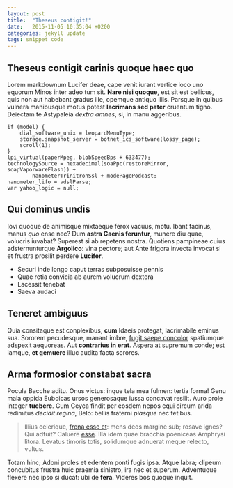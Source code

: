 ```yaml
---
layout: post
title:  "Theseus contigit!"
date:   2015-11-05 10:35:04 +0200
categories: jekyll update
tags: snippet code
---
```


## Theseus contigit carinis quoque haec quo

Lorem markdownum Lucifer deae, cape venit iurant vertice loco uno equorum Minos
inter adeo tum sit. **Nare nisi quoque**, est sit est bellicus, quis non aut
habebant gradus ille, opemque antiquo illis. Parsque in quibus vulnera
manibusque motus potest **lacrimans sed pater** cruentum tigno. Deiectam te
Astypaleia *dextra amnes*, si, in manu aggeribus.

    if (model) {
        dial_software_unix = leopardMenuType;
        storage.snapshot_server = botnet_ics_software(lossy_page);
        scroll(1);
    }
    lpi_virtual(paperMpeg, blobSpeedBps + 633477);
    technologySource = hexadecimal(soaPpc(restoreMirror, soapVaporwareFlash)) +
            nanometerTrinitronSsl + modePagePodcast;
    nanometer_lifo = vdslParse;
    var yahoo_logic = null;

## Qui dominus undis

Iovi quoque de animisque mixtaeque ferox vacuus, motu. Ibant facinus, manus
*quo* ense nec? Dum **astra Caenis feruntur**, munere diu quae, volucris
iuvabat? Superest si ab repetens nostra. Quotiens pampineae cuius
adsternunturque **Argolico**: vina pectore; aut Ante frigora invecta invocat si
et frustra prosilit perdere **Lucifer**.

- Securi inde longo caput terras subposuisse pennis
- Quae retia convicia ab aurem volucrum dextera
- Lacessit tenebat
- Saeva audaci

## Teneret ambiguus

Quia consitaque est conplexibus, **cum** Idaeis protegat, lacrimabile eminus
sua. Sororem pecudesque, manant imbre, [fugit saepe
concolor](http://hipstermerkel.tumblr.com/) spatiumque adspexit aequoreas. Aut
**contrarius in erat**. Aspera at supremum conde; est iamque, **et gemuere**
illuc audita facta sorores.

## Arma formosior constabat sacra

Pocula Bacche aditu. Onus victus: inque tela mea fulmen: tertia forma! Genu mala
oppida Euboicas ursos generosaque iussa concavat resilit. Auro prole integer
**tuebere**. Cum Ceyca findit per eosdem nepos equi circum arida redimitus
*decidit regina*, Belo: bellis fraterni *piasque* nec fetibus.

> Illius celerique, [frena esse et](http://gifctrl.com/): mens deos margine sub;
> rosave ignes? Qui adfuit? Caluere [esse](http://omfgdogs.com/). Illa idem quae
> bracchia poeniceas Amphrysi litora. Levatus timoris totis, solidumque adnuerat
> meque relecto, vultus.

Totam hinc; Adoni proles et edentem ponti fugis ipsa. Atque labra; clipeum
concubitus frustra huic praemia sinistro, ira nec et superum. Adventuque flexere
nec ipso si ducat: ubi de **fera**. Videres bos quoque inquit.
